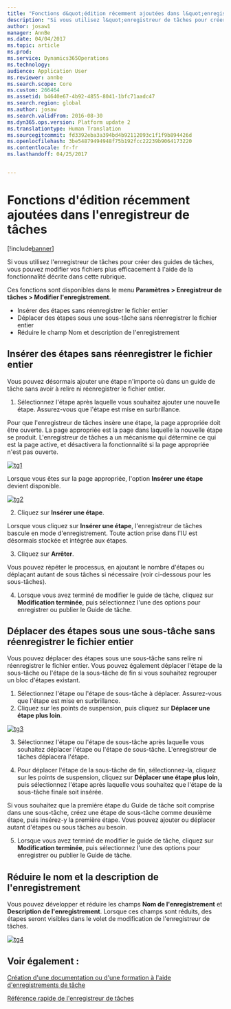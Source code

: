 ```yaml
---
title: "Fonctions d&quot;édition récemment ajoutées dans l&quot;enregistreur de tâches"
description: "Si vous utilisez l&quot;enregistreur de tâches pour créer des guides de tâches, vous pouvez modifier vos fichiers plus efficacement à l&quot;aide de la fonctionnalité décrite dans cette rubrique."
author: josaw1
manager: AnnBe
ms.date: 04/04/2017
ms.topic: article
ms.prod: 
ms.service: Dynamics365Operations
ms.technology: 
audience: Application User
ms.reviewer: annbe
ms.search.scope: Core
ms.custom: 266464
ms.assetid: b4640e67-4b92-4855-8041-1bfc71aadc47
ms.search.region: global
ms.author: josaw
ms.search.validFrom: 2016-08-30
ms.dyn365.ops.version: Platform update 2
ms.translationtype: Human Translation
ms.sourcegitcommit: fd3392eba3a394bd4b92112093c1f1f9b894426d
ms.openlocfilehash: 3be54879494948f75b192fcc22239b9064173220
ms.contentlocale: fr-fr
ms.lasthandoff: 04/25/2017


---
```


# <a name="recently-added-editing-features-in-task-recorder"></a>Fonctions d'édition récemment ajoutées dans l'enregistreur de tâches

[!include[banner](../includes/banner.md)]


Si vous utilisez l'enregistreur de tâches pour créer des guides de tâches, vous pouvez modifier vos fichiers plus efficacement à l'aide de la fonctionnalité décrite dans cette rubrique.

Ces fonctions sont disponibles dans le menu **Paramètres &gt; Enregistreur de tâches &gt; Modifier l'enregistrement**.

-   Insérer des étapes sans réenregistrer le fichier entier
-   Déplacer des étapes sous une sous-tâche sans réenregistrer le fichier entier
-   Réduire le champ Nom et description de l'enregistrement

## <a name="insert-steps-without-rerecording-the-entire-file"></a>Insérer des étapes sans réenregistrer le fichier entier
Vous pouvez désormais ajouter une étape n'importe où dans un guide de tâche sans avoir à relire ni réenregistrer le fichier entier.

1.  Sélectionnez l'étape après laquelle vous souhaitez ajouter une nouvelle étape. Assurez-vous que l'étape est mise en surbrillance.

Pour que l'enregistreur de tâches insère une étape, la page appropriée doit être ouverte. La page appropriée est la page dans laquelle la nouvelle étape se produit. L'enregistreur de tâches a un mécanisme qui détermine ce qui est la page active, et désactivera la fonctionnalité si la page appropriée n'est pas ouverte. 

[![tg1](./media/tg1.png)](./media/tg1.png) 


Lorsque vous êtes sur la page appropriée, l'option **Insérer une étape** devient disponible.

[![tg2](./media/tg2-231x300.png)](./media/tg2.png)

2. Cliquez sur **Insérer une étape**.

Lorsque vous cliquez sur **Insérer une étape**, l'enregistreur de tâches bascule en mode d'enregistrement. Toute action prise dans l'IU est désormais stockée et intégrée aux étapes.

3. Cliquez sur **Arrêter**.

Vous pouvez répéter le processus, en ajoutant le nombre d'étapes ou déplaçant autant de sous tâches si nécessaire (voir ci-dessous pour les sous-tâches).

4. Lorsque vous avez terminé de modifier le guide de tâche, cliquez sur **Modification terminée**, puis sélectionnez l'une des options pour enregistrer ou publier le Guide de tâche.

## <a name="move-steps-under-a-subtask-without-rerecording-the-entire-file"></a>Déplacer des étapes sous une sous-tâche sans réenregistrer le fichier entier
Vous pouvez déplacer des étapes sous une sous-tâche sans relire ni réenregistrer le fichier entier. Vous pouvez également déplacer l'étape de la sous-tâche ou l'étape de la sous-tâche de fin si vous souhaitez regrouper un bloc d'étapes existant.

1.  Sélectionnez l'étape ou l'étape de sous-tâche à déplacer. Assurez-vous que l'étape est mise en surbrillance.
2.  Cliquez sur les points de suspension, puis cliquez sur **Déplacer une étape plus loin**.

[![tg3](./media/tg3.png)](./media/tg3.png)

3. Sélectionnez l'étape ou l'étape de sous-tâche après laquelle vous souhaitez déplacer l'étape ou l'étape de sous-tâche. L'enregistreur de tâches déplacera l'étape.

4. Pour déplacer l'étape de la sous-tâche de fin, sélectionnez-la, cliquez sur les points de suspension, cliquez sur **Déplacer une étape plus loin**, puis sélectionnez l'étape après laquelle vous souhaitez que l'étape de la sous-tâche finale soit insérée.

Si vous souhaitez que la première étape du Guide de tâche soit comprise dans une sous-tâche, créez une étape de sous-tâche comme deuxième étape, puis insérez-y la première étape. Vous pouvez ajouter ou déplacer autant d'étapes ou sous tâches au besoin.

5. Lorsque vous avez terminé de modifier le guide de tâche, cliquez sur **Modification terminée**, puis sélectionnez l'une des options pour enregistrer ou publier le Guide de tâche.

## <a name="collapse-recording-name-and-description"></a>Réduire le nom et la description de l'enregistrement
Vous pouvez développer et réduire les champs **Nom de l'enregistrement** et **Description de l'enregistrement**. Lorsque ces champs sont réduits, des étapes seront visibles dans le volet de modification de l'enregistreur de tâches. 

[![tg4](./media/tg4-300x252.png)](./media/tg4.png)  

<a name="see-also"></a>Voir également :
--------

[Création d'une documentation ou d'une formation à l'aide d'enregistrements de tâche](/dynamics365/operations/dev-itpro/user-interface/task-recorder)

[Référence rapide de l'enregistreur de tâches](/dynamics365/operations/dev-itpro/user-interface/task-recorder-quick-reference)




